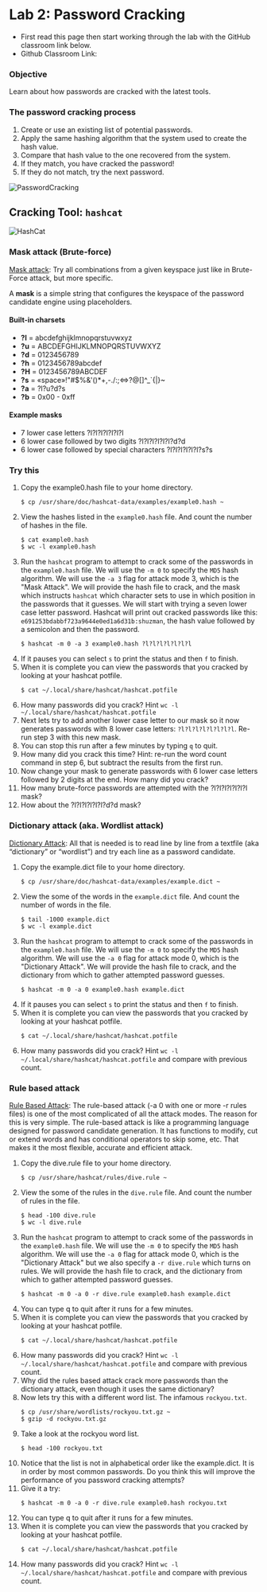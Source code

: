 # Lab 2: Password Cracking

* First read this page then start working through the lab with the GitHub classroom link below.
* Github Classroom Link: []()

### Objective

Learn about how passwords are cracked with the latest tools. 

### The password cracking process

1. Create or use an existing list of potential passwords.
2. Apply the same hashing algorithm that the system used to create the hash value.
3. Compare that hash value to the one recovered from the system.
4. If they match, you have cracked the password! 
5. If they do not match, try the next password.

![PasswordCracking](../assets/images/PasswordCracking.png "Password Cracking")


## Cracking Tool: `hashcat`

![HashCat](../assets/images/hashcat.png "HashCat")

### Mask attack (Brute-force)

[Mask attack](https://hashcat.net/wiki/doku.php?id=mask_attack): Try all combinations from a given keyspace just like in Brute-Force attack, but more specific. 

A __mask__ is a simple string that configures the keyspace of the password candidate engine using placeholders.

#### Built-in charsets

* __?l__ = abcdefghijklmnopqrstuvwxyz
* __?u__ = ABCDEFGHIJKLMNOPQRSTUVWXYZ
* __?d__ = 0123456789
* __?h__ = 0123456789abcdef
* __?H__ = 0123456789ABCDEF
* __?s__ = «space»!"#$%&'()*+,-./:;\<=\>?@[\]^_`{|}~
* __?a__ = ?l?u?d?s
* __?b__ = 0x00 - 0xff

#### Example masks

* 7 lower case letters ?l?l?l?l?l?l?l
* 6 lower case followed by two digits ?l?l?l?l?l?l?d?d
* 6 lower case followed by special characters ?l?l?l?l?l?l?s?s

### Try this

1. Copy the example0.hash file to your home directory.
    ```
    $ cp /usr/share/doc/hashcat-data/examples/example0.hash ~
    ```
2. View the hashes listed in the `example0.hash` file. And count the number of hashes in the file.
    ```
    $ cat example0.hash
    $ wc -l example0.hash
    ```
3. Run the `hashcat` program to attempt to crack some of the passwords in the `example0.hash` file. We will use the `-m 0` to specify the `MD5` hash algorithm. We will use the `-a 3` flag for attack mode 3, which is the "Mask Attack". We will provide the hash file to crack, and the mask which instructs `hashcat` which character sets to use in which position in the passwords that it guesses. We will start with trying a seven lower case letter password. Hashcat will print out cracked passwords like this: `e691253bdabbf723a9644e0ed1a6d31b:shuzman`, the hash value followed by a semicolon and then the password.
    ```
    $ hashcat -m 0 -a 3 example0.hash ?l?l?l?l?l?l?l
    ```
4. If it pauses you can select `s` to print the status and then `f` to finish.
5. When it is complete you can view the passwords that you cracked by looking at your hashcat potfile.
    ```
    $ cat ~/.local/share/hashcat/hashcat.potfile
    ```
6. How many passwords did you crack? Hint `wc -l ~/.local/share/hashcat/hashcat.potfile`
7. Next lets try to add another lower case letter to our mask so it now generates passwords with 8 lower case letters: `?l?l?l?l?l?l?l?l`.  Re-run step 3 with this new mask. 
8. You can stop this run after a few minutes by typing `q` to quit.
9. How many did you crack this time? Hint: re-run the word count command in step 6, but subtract the results from the first run.
10. Now change your mask to generate passwords with 6 lower case letters followed by 2 digits at the end. How many did you crack?
11. How many brute-force passwords are attempted with the ?l?l?l?l?l?l?l mask?
12. How about the ?l?l?l?l?l?l?d?d mask?


### Dictionary attack (aka. Wordlist attack)

[Dictionary Attack](https://hashcat.net/wiki/doku.php?id=dictionary_attack):  All that is needed is to read line by line from a textfile (aka “dictionary” or “wordlist”) and try each line as a password candidate. 

1. Copy the example.dict file to your home directory.
    ```
    $ cp /usr/share/doc/hashcat-data/examples/example.dict ~
    ```
2. View the some of the words in the `example.dict` file. And count the number of words in the file.
    ```
    $ tail -1000 example.dict
    $ wc -l example.dict
    ```
3. Run the `hashcat` program to attempt to crack some of the passwords in the `example0.hash` file. We will use the `-m 0` to specify the `MD5` hash algorithm. We will use the `-a 0` flag for attack mode 0, which is the "Dictionary Attack". We will provide the hash file to crack, and the dictionary from which to gather attempted password guesses.
    ```
    $ hashcat -m 0 -a 0 example0.hash example.dict
    ```
4. If it pauses you can select `s` to print the status and then `f` to finish.
5. When it is complete you can view the passwords that you cracked by looking at your hashcat potfile.
    ```
    $ cat ~/.local/share/hashcat/hashcat.potfile
    ```
6. How many passwords did you crack? Hint `wc -l ~/.local/share/hashcat/hashcat.potfile` and compare with previous count.


### Rule based attack

[Rule Based Attack](https://hashcat.net/wiki/doku.php?id=rule_based_attack): The rule-based attack (-a 0 with one or more -r rules files) is one of the most complicated of all the attack modes. The reason for this is very simple. The rule-based attack is like a programming language designed for password candidate generation. It has functions to modify, cut or extend words and has conditional operators to skip some, etc. That makes it the most flexible, accurate and efficient attack. 

1. Copy the dive.rule file to your home directory.
    ```
    $ cp /usr/share/hashcat/rules/dive.rule ~
    ```
2. View the some of the rules in the `dive.rule` file. And count the number of rules in the file.
    ```
    $ head -100 dive.rule
    $ wc -l dive.rule
    ```
3. Run the `hashcat` program to attempt to crack some of the passwords in the `example0.hash` file. We will use the `-m 0` to specify the `MD5` hash algorithm. We will use the `-a 0` flag for attack mode 0, which is the "Dictionary Attack" but we also specify a `-r dive.rule` which turns on rules. We will provide the hash file to crack, and the dictionary from which to gather attempted password guesses.
    ```
    $ hashcat -m 0 -a 0 -r dive.rule example0.hash example.dict
    ```
4. You can type q to quit after it runs for a few minutes.
5. When it is complete you can view the passwords that you cracked by looking at your hashcat potfile.
    ```
    $ cat ~/.local/share/hashcat/hashcat.potfile
    ```
6. How many passwords did you crack? Hint `wc -l ~/.local/share/hashcat/hashcat.potfile` and compare with previous count.
7. Why did the rules based attack crack more passwords than the dictionary attack, even though it uses the same dictionary? 
8. Now lets try this with a different word list. The infamous `rockyou.txt`. 
    ```
    $ cp /usr/share/wordlists/rockyou.txt.gz ~
    $ gzip -d rockyou.txt.gz
    ```
9. Take a look at the rockyou word list.
    ```
    $ head -100 rockyou.txt
    ```
10. Notice that the list is not in alphabetical order like the example.dict.  It is in order by most common passwords. Do you think this will improve the performance of you password cracking attempts?
11. Give it a try:
    ```
    $ hashcat -m 0 -a 0 -r dive.rule example0.hash rockyou.txt
    ```
12. You can type q to quit after it runs for a few minutes.
13. When it is complete you can view the passwords that you cracked by looking at your hashcat potfile.
    ```
    $ cat ~/.local/share/hashcat/hashcat.potfile
    ```
14. How many passwords did you crack? Hint `wc -l ~/.local/share/hashcat/hashcat.potfile` and compare with previous count.



